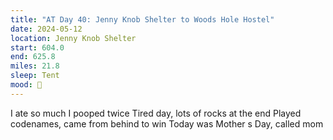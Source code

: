 ```yaml
---
title: "AT Day 40: Jenny Knob Shelter to Woods Hole Hostel"
date: 2024-05-12
location: Jenny Knob Shelter
start: 604.0
end: 625.8
miles: 21.8
sleep: Tent
mood: 🙂
---
```

I ate so much I pooped twice
Tired day, lots of rocks at the end
Played codenames, came from behind to win
Today was Mother s Day, called mom